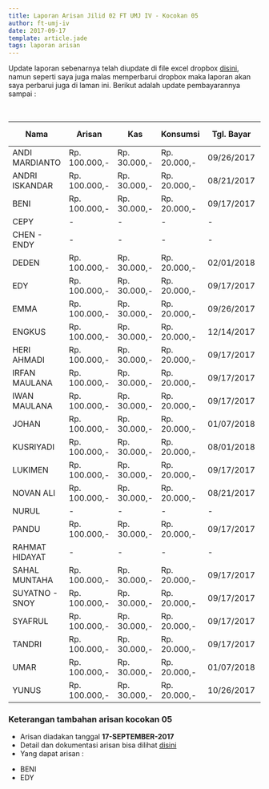 ```yaml
---
title: Laporan Arisan Jilid 02 FT UMJ IV - Kocokan 05
author: ft-umj-iv
date: 2017-09-17
template: article.jade
tags: laporan arisan
---
```


Update laporan sebenarnya telah diupdate di file excel dropbox [disini](https://www.dropbox.com/s/lqrvit24hfh3fot/Arisan%20UMJ%20TechInfo4%20Jilid%2002.xlsx?dl=0), namun seperti saya juga malas memperbarui dropbox maka laporan akan saya perbarui juga di laman ini. Berikut adalah update pembayarannya sampai :

<br/>
<span class="more"></span>


|Nama						| Arisan 		  	| Kas 			| Konsumsi 		| Tgl. Bayar	| Transfered To |
|-------------	|---------------|-----------|-------------|-------------|---------------|
| ANDI MARDIANTO 			|Rp. 100.000,- 		|Rp. 30.000,-	| Rp. 20.000,-	|09/26/2017		| IRFAN			|
| ANDRI ISKANDAR 			|Rp. 100.000,- 		|Rp. 30.000,-	| Rp. 20.000,-	|08/21/2017		| IRFAN			|
| BENI 						    |Rp. 100.000,- 		|Rp. 30.000,-	| Rp. 20.000,-	|09/17/2017		| IRFAN			|
| CEPY 						    |- 			  		| -				| -				|-				|-				|
| CHEN - ENDY 				|- 			  		| -				| -				|-				|-				|
| DEDEN 					    |Rp. 100.000,- 		|Rp. 30.000,-	| Rp. 20.000,-	|02/01/2018		| IRFAN			|
| EDY 						    |Rp. 100.000,- 		|Rp. 30.000,-	| Rp. 20.000,-	|09/17/2017		| IRFAN			|
| EMMA 						    |Rp. 100.000,- 		|Rp. 30.000,-	| Rp. 20.000,-	|09/26/2017		| IRFAN			|
| ENGKUS 					    |Rp. 100.000,- 		|Rp. 30.000,-	| Rp. 20.000,-	|12/14/2017		| IRFAN			|
| HERI AHMADI 				|Rp. 100.000,- 		|Rp. 30.000,-	| Rp. 20.000,-	|09/17/2017		| IRFAN			|
| IRFAN MAULANA 			|Rp. 100.000,- 		|Rp. 30.000,-	| Rp. 20.000,-	|09/17/2017		| IRFAN			|
| IWAN MAULANA 				|Rp. 100.000,- 		|Rp. 30.000,-	| Rp. 20.000,-	|09/17/2017		| IRFAN			|
| JOHAN 					    |Rp. 100.000,- 		|Rp. 30.000,-	| Rp. 20.000,-	|01/07/2018		| IRFAN			|
| KUSRIYADI 				  |Rp. 100.000,- 		|Rp. 30.000,-	| Rp. 20.000,-	|08/01/2018		| IRFAN			|
| LUKIMEN 					  |Rp. 100.000,- 		|Rp. 30.000,-	| Rp. 20.000,-	|09/17/2017		| IRFAN			|
| NOVAN ALI 				  |Rp. 100.000,- 		|Rp. 30.000,-	| Rp. 20.000,-	|08/21/2017		| IRFAN			|
| NURUL				 		    |- 			  		| -				| -				|-				|-				|
| PANDU 					    |Rp. 100.000,- 		|Rp. 30.000,-	| Rp. 20.000,-	|09/17/2017		| IRFAN			|
| RAHMAT HIDAYAT 			|- 			  		| -				| -				|-				|-				|
| SAHAL MUNTAHA 			|Rp. 100.000,- 		|Rp. 30.000,-	| Rp. 20.000,-	|09/17/2017		| IRFAN			|
| SUYATNO - SNOY 			|Rp. 100.000,- 		|Rp. 30.000,-	| Rp. 20.000,-	|09/17/2017		| IRFAN			|
| SYAFRUL 					  |Rp. 100.000,- 		|Rp. 30.000,-	| Rp. 20.000,-	|09/17/2017		| IRFAN			|
| TANDRI 					    |Rp. 100.000,- 		|Rp. 30.000,-	| Rp. 20.000,-	|09/17/2017		| IRFAN			|
| UMAR 						    |Rp. 100.000,- 		|Rp. 30.000,-	| Rp. 20.000,-	|01/07/2018		| IRFAN			|
| YUNUS 					    |Rp. 100.000,- 		|Rp. 30.000,-	| Rp. 20.000,-	|10/26/2017		| IRFAN			|



### Keterangan tambahan arisan kocokan 05
+ Arisan diadakan tanggal **17-SEPTEMBER-2017**
+ Detail dan dokumentasi arisan bisa dilihat [disini](https://ft-umj-4.github.io/story/articles/arisan-jilid-2-05-Rumah-Heri/)
+ Yang dapat arisan :
 - BENI
 - EDY

